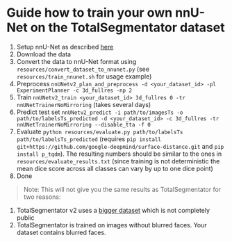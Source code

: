 # Guide how to train your own nnU-Net on the TotalSegmentator dataset

1. Setup nnU-Net as described [here](https://github.com/MIC-DKFZ/nnUNet)
2. Download the data
3. Convert the data to nnU-Net format using `resources/convert_dataset_to_nnunet.py` (see `resources/train_nnunet.sh` for usage example)
4. Preprocess `nnUNetv2_plan_and_preprocess -d <your_dataset_id> -pl ExperimentPlanner -c 3d_fullres -np 2`
5. Train `nnUNetv2_train <your_dataset_id> 3d_fullres 0 -tr nnUNetTrainerNoMirroring` (takes several days)
6. Predict test set `nnUNetv2_predict -i path/to/imagesTs -o path/to/labelsTs_predicted -d <your_dataset_id> -c 3d_fullres -tr nnUNetTrainerNoMirroring --disable_tta -f 0`
7. Evaluate `python resources/evaluate.py path/to/labelsTs path/to/labelsTs_predicted` (requires `pip install git+https://github.com/google-deepmind/surface-distance.git` and `pip install p_tqdm`). The resulting numbers should be similar to the ones in `resources/evaluate_results.txt` (since training is not deterministic the mean dice score across all classes can vary by up to one dice point)
8. Done

> Note: This will not give you the same results as TotalSegmentator for two reasons:
1. TotalSegmentator v2 uses a [bigger dataset](resources/improvements_in_v2.md) which is not completely public
2. TotalSegmentator is trained on images without blurred faces. Your dataset contains blurred faces.
